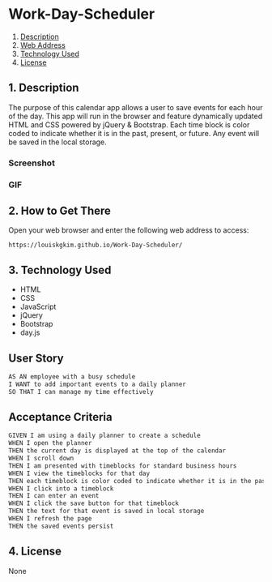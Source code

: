 # Work-Day-Scheduler

1. [ Description ](#desc)
2. [ Web Address ](#web-address)
3. [ Technology Used ](#tech-u)
4. [ License ](#license)

<a name="desc"></a>
## 1. Description

The purpose of this calendar app allows a user to save events for each hour of the day. This app will run in the browser and feature dynamically updated HTML and CSS powered by jQuery & Bootstrap. Each time block is color coded to indicate whether it is in the past, present, or future. Any event will be saved in the local storage.

### Screenshot


### GIF


## 2. How to Get There

Open your web browser and enter the following web address to access:

```
https://louiskgkim.github.io/Work-Day-Scheduler/
```

<a name="tech-u"></a>
## 3. Technology Used
* HTML
* CSS
* JavaScript
* jQuery
* Bootstrap
* day.js


## User Story

```md
AS AN employee with a busy schedule
I WANT to add important events to a daily planner
SO THAT I can manage my time effectively
```

## Acceptance Criteria

```md
GIVEN I am using a daily planner to create a schedule
WHEN I open the planner
THEN the current day is displayed at the top of the calendar
WHEN I scroll down
THEN I am presented with timeblocks for standard business hours
WHEN I view the timeblocks for that day
THEN each timeblock is color coded to indicate whether it is in the past, present, or future
WHEN I click into a timeblock
THEN I can enter an event
WHEN I click the save button for that timeblock
THEN the text for that event is saved in local storage
WHEN I refresh the page
THEN the saved events persist
```

<a name="license"></a>
## 4. License
None

<!-- Found this template of a README file online on Google, used previously on past challenge -->
